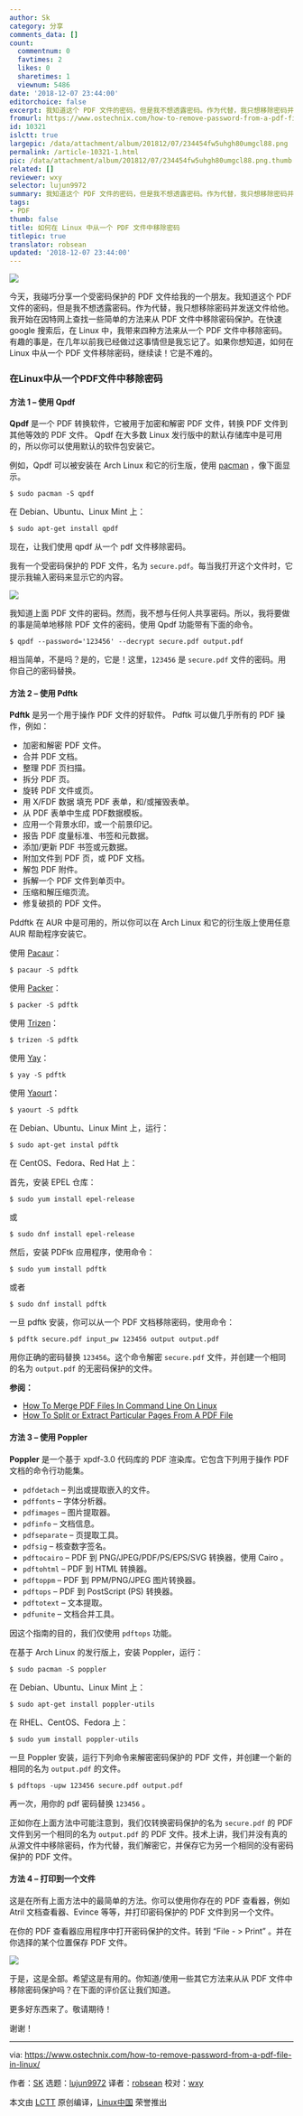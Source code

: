 ```yaml
---
author: Sk
category: 分享
comments_data: []
count:
  commentnum: 0
  favtimes: 2
  likes: 0
  sharetimes: 1
  viewnum: 5486
date: '2018-12-07 23:44:00'
editorchoice: false
excerpt: 我知道这个 PDF 文件的密码，但是我不想透露密码。作为代替，我只想移除密码并发送文件给他。
fromurl: https://www.ostechnix.com/how-to-remove-password-from-a-pdf-file-in-linux/
id: 10321
islctt: true
largepic: /data/attachment/album/201812/07/234454fw5uhgh80umgcl88.png
permalink: /article-10321-1.html
pic: /data/attachment/album/201812/07/234454fw5uhgh80umgcl88.png.thumb.jpg
related: []
reviewer: wxy
selector: lujun9972
summary: 我知道这个 PDF 文件的密码，但是我不想透露密码。作为代替，我只想移除密码并发送文件给他。
tags:
- PDF
thumb: false
title: 如何在 Linux 中从一个 PDF 文件中移除密码
titlepic: true
translator: robsean
updated: '2018-12-07 23:44:00'
---
```


![](/data/attachment/album/201812/07/234454fw5uhgh80umgcl88.png)


今天，我碰巧分享一个受密码保护的 PDF 文件给我的一个朋友。我知道这个 PDF 文件的密码，但是我不想透露密码。作为代替，我只想移除密码并发送文件给他。我开始在因特网上查找一些简单的方法来从 PDF 文件中移除密码保护。在快速 google 搜索后，在 Linux 中，我带来四种方法来从一个 PDF 文件中移除密码。有趣的事是，在几年以前我已经做过这事情但是我忘记了。如果你想知道，如何在 Linux 中从一个 PDF 文件移除密码，继续读！它是不难的。


### 在Linux中从一个PDF文件中移除密码


#### 方法 1 – 使用 Qpdf


**Qpdf** 是一个 PDF 转换软件，它被用于加密和解密 PDF 文件，转换 PDF 文件到其他等效的 PDF 文件。 Qpdf 在大多数 Linux 发行版中的默认存储库中是可用的，所以你可以使用默认的软件包安装它。


例如，Qpdf 可以被安装在 Arch Linux 和它的衍生版，使用 [pacman](https://www.ostechnix.com/getting-started-pacman/) ，像下面显示。



```
$ sudo pacman -S qpdf
```

在 Debian、Ubuntu、Linux Mint 上：



```
$ sudo apt-get install qpdf
```

现在，让我们使用 qpdf 从一个 pdf 文件移除密码。


我有一个受密码保护的 PDF 文件，名为 `secure.pdf`。每当我打开这个文件时，它提示我输入密码来显示它的内容。


![](/data/attachment/album/201812/07/234458mixslisxmuuxisrp.png)


我知道上面 PDF 文件的密码。然而，我不想与任何人共享密码。所以，我将要做的事是简单地移除 PDF 文件的密码，使用 Qpdf 功能带有下面的命令。



```
$ qpdf --password='123456' --decrypt secure.pdf output.pdf
```

相当简单，不是吗？是的，它是！这里，`123456` 是 `secure.pdf` 文件的密码。用你自己的密码替换。


#### 方法 2 – 使用 Pdftk


**Pdftk** 是另一个用于操作 PDF 文件的好软件。 Pdftk 可以做几乎所有的 PDF 操作，例如：


* 加密和解密 PDF 文件。
* 合并 PDF 文档。
* 整理 PDF 页扫描。
* 拆分 PDF 页。
* 旋转 PDF 文件或页。
* 用 X/FDF 数据 填充 PDF 表单，和/或摧毁表单。
* 从 PDF 表单中生成 PDF数据模板。
* 应用一个背景水印，或一个前景印记。
* 报告 PDF 度量标准、书签和元数据。
* 添加/更新 PDF 书签或元数据。
* 附加文件到 PDF 页，或 PDF 文档。
* 解包 PDF 附件。
* 拆解一个 PDF 文件到单页中。
* 压缩和解压缩页流。
* 修复破损的 PDF 文件。


Pddftk 在 AUR 中是可用的，所以你可以在 Arch Linux 和它的衍生版上使用任意 AUR 帮助程序安装它。


使用 [Pacaur](https://www.ostechnix.com/install-pacaur-arch-linux/)：



```
$ pacaur -S pdftk
```

使用 [Packer](https://www.ostechnix.com/install-packer-arch-linux-2/)：



```
$ packer -S pdftk
```

使用 [Trizen](https://www.ostechnix.com/trizen-lightweight-aur-package-manager-arch-based-systems/)：



```
$ trizen -S pdftk
```

使用 [Yay](https://www.ostechnix.com/yay-found-yet-another-reliable-aur-helper/)：



```
$ yay -S pdftk
```

使用 [Yaourt](https://www.ostechnix.com/install-yaourt-arch-linux/)：



```
$ yaourt -S pdftk
```

在 Debian、Ubuntu、Linux Mint 上，运行：



```
$ sudo apt-get instal pdftk
```

在 CentOS、Fedora、Red Hat 上：


首先，安装 EPEL 仓库：



```
$ sudo yum install epel-release
```

或



```
$ sudo dnf install epel-release
```

然后，安装 PDFtk 应用程序，使用命令：



```
$ sudo yum install pdftk
```

或者



```
$ sudo dnf install pdftk
```

一旦 pdftk 安装，你可以从一个 PDF 文档移除密码，使用命令：



```
$ pdftk secure.pdf input_pw 123456 output output.pdf
```

用你正确的密码替换 `123456`。这个命令解密 `secure.pdf` 文件，并创建一个相同的名为 `output.pdf` 的无密码保护的文件。


**参阅：**


* [How To Merge PDF Files In Command Line On Linux](https://www.ostechnix.com/how-to-merge-pdf-files-in-command-line-on-linux/)
* [How To Split or Extract Particular Pages From A PDF File](https://www.ostechnix.com/extract-particular-pages-pdf-file/)


#### 方法 3 – 使用 Poppler


**Poppler** 是一个基于 xpdf-3.0 代码库的 PDF 渲染库。它包含下列用于操作 PDF 文档的命令行功能集。


* `pdfdetach` – 列出或提取嵌入的文件。
* `pdffonts` – 字体分析器。
* `pdfimages` – 图片提取器。
* `pdfinfo` – 文档信息。
* `pdfseparate` – 页提取工具。
* `pdfsig` – 核查数字签名。
* `pdftocairo` – PDF 到 PNG/JPEG/PDF/PS/EPS/SVG 转换器，使用 Cairo 。
* `pdftohtml` – PDF 到 HTML 转换器。
* `pdftoppm` – PDF 到 PPM/PNG/JPEG 图片转换器。
* `pdftops` – PDF 到 PostScript (PS) 转换器。
* `pdftotext` – 文本提取。
* `pdfunite` – 文档合并工具。


因这个指南的目的，我们仅使用 `pdftops` 功能。


在基于 Arch Linux 的发行版上，安装 Poppler，运行：



```
$ sudo pacman -S poppler
```

在 Debian、Ubuntu、Linux Mint 上：



```
$ sudo apt-get install poppler-utils
```

在 RHEL、CentOS、Fedora 上：



```
$ sudo yum install poppler-utils
```

一旦 Poppler 安装，运行下列命令来解密密码保护的 PDF 文件，并创建一个新的相同的名为 `output.pdf` 的文件。



```
$ pdftops -upw 123456 secure.pdf output.pdf

```

再一次，用你的 pdf 密码替换 `123456` 。


正如你在上面方法中可能注意到，我们仅转换密码保护的名为 `secure.pdf` 的 PDF 文件到另一个相同的名为 `output.pdf` 的 PDF 文件。技术上讲，我们并没有真的从源文件中移除密码，作为代替，我们解密它，并保存它为另一个相同的没有密码保护的 PDF 文件。


#### 方法 4 – 打印到一个文件


这是在所有上面方法中的最简单的方法。你可以使用你存在的 PDF 查看器，例如 Atril 文档查看器、Evince 等等，并打印密码保护的 PDF 文件到另一个文件。


在你的 PDF 查看器应用程序中打开密码保护的文件。转到 “File - > Print” 。并在你选择的某个位置保存 PDF 文件。


![](/data/attachment/album/201812/07/234644zzlwng7rg7rogrrg.png)


于是，这是全部。希望这是有用的。你知道/使用一些其它方法来从从 PDF 文件中移除密码保护吗？在下面的评价区让我们知道。


更多好东西来了。敬请期待！


谢谢！




---


via: <https://www.ostechnix.com/how-to-remove-password-from-a-pdf-file-in-linux/>


作者：[SK](https://www.ostechnix.com/author/sk/) 选题：[lujun9972](https://github.com/lujun9972) 译者：[robsean](https://github.com/robsean) 校对：[wxy](https://github.com/wxy)


本文由 [LCTT](https://github.com/LCTT/TranslateProject) 原创编译，[Linux中国](https://linux.cn/) 荣誉推出